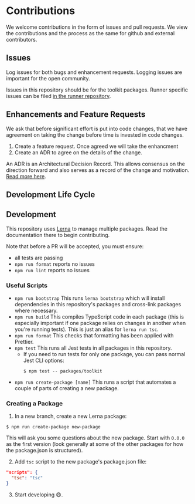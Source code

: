 # Contributions

We welcome contributions in the form of issues and pull requests.  We view the contributions and the process as the same for github and external contributors.

## Issues

Log issues for both bugs and enhancement requests.  Logging issues are important for the open community.

Issues in this repository should be for the toolkit packages.  Runner specific issues can be filed [in the runner repository](https://github.com/actions/runner).

## Enhancements and Feature Requests

We ask that before significant effort is put into code changes, that we have agreement on taking the change before time is invested in code changes. 

1. Create a feature request.  Once agreed we will take the enhancment
2. Create an ADR to agree on the details of the change.

An ADR is an Architectural Decision Record.  This allows consensus on the direction forward and also serves as a record of the change and motivation. [Read more here](docs/adrs/README.md).

## Development Life Cycle

## Development

This repository uses [Lerna](https://github.com/lerna/lerna#readme) to manage multiple packages. Read the documentation there to begin contributing.

Note that before a PR will be accepted, you must ensure:
- all tests are passing
- `npm run format` reports no issues
- `npm run lint` reports no issues

### Useful Scripts

- `npm run bootstrap` This runs `lerna bootstrap` which will install dependencies in this repository's packages and cross-link packages where necessary.
- `npm run build` This compiles TypeScript code in each package (this is especially important if one package relies on changes in another when you're running tests). This is just an alias for `lerna run tsc`.
- `npm run format` This checks that formatting has been applied with Prettier.
- `npm test` This runs all Jest tests in all packages in this repository.
  - If you need to run tests for only one package, you can pass normal Jest CLI options:
    ```console
    $ npm test -- packages/toolkit
    ```
- `npm run create-package [name]` This runs a script that automates a couple of parts of creating a new package.

### Creating a Package

1. In a new branch, create a new Lerna package:

```console
$ npm run create-package new-package
```

This will ask you some questions about the new package. Start with `0.0.0` as the first version (look generally at some of the other packages for how the package.json is structured).

2. Add `tsc` script to the new package's package.json file:

```json
"scripts": {
  "tsc": "tsc"
}
```

3. Start developing 😄.
